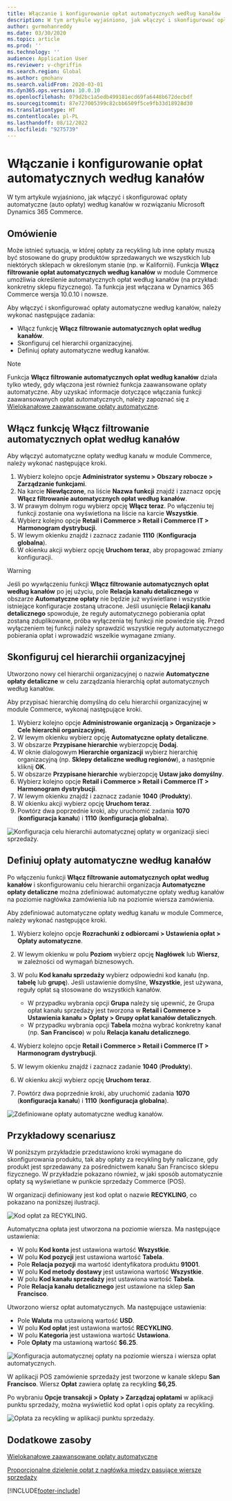 ```yaml
---
title: Włączanie i konfigurowanie opłat automatycznych według kanałów
description: W tym artykule wyjaśniono, jak włączyć i skonfigurować opłaty automatyczne według kanałów w rozwiązaniu Microsoft Dynamics 365 Commerce.
author: gvrmohanreddy
ms.date: 03/30/2020
ms.topic: article
ms.prod: ''
ms.technology: ''
audience: Application User
ms.reviewer: v-chgriffin
ms.search.region: Global
ms.author: gmohanv
ms.search.validFrom: 2020-03-01
ms.dyn365.ops.version: 10.0.10
ms.openlocfilehash: 079d2bc1a5edb499181ecd69fa6448b672decbdf
ms.sourcegitcommit: 87e727005399c82cbb6509f5ce9fb33d18928d30
ms.translationtype: HT
ms.contentlocale: pl-PL
ms.lasthandoff: 08/12/2022
ms.locfileid: "9275739"
---
```

# <a name="enable-and-configure-auto-charges-by-channel"></a>Włączanie i konfigurowanie opłat automatycznych według kanałów

W tym artykule wyjaśniono, jak włączyć i skonfigurować opłaty automatyczne (auto opłaty) według kanałów w rozwiązaniu Microsoft Dynamics 365 Commerce.

## <a name="overview"></a>Omówienie

Może istnieć sytuacja, w której opłaty za recykling lub inne opłaty muszą być stosowane do grupy produktów sprzedawanych we wszystkich lub niektórych sklepach w określonym stanie (np. w Kalifornii). Funkcja **Włącz filtrowanie opłat automatycznych według kanałów** w module Commerce umożliwia określenie automatycznych opłat według kanałów (na przykład: konkretny sklepu fizycznego). Ta funkcja jest włączana w Dynamics 365 Commerce wersja 10.0.10 i nowsze.

Aby włączyć i skonfigurować opłaty automatyczne według kanałów, należy wykonać następujące zadania:

- Włącz funkcję **Włącz filtrowanie automatycznych opłat według kanałów**.
- Skonfiguruj cel hierarchii organizacyjnej.
- Definiuj opłaty automatyczne według kanałów.

> [!NOTE]
> Funkcja **Włącz filtrowanie automatycznych opłat według kanałów** działa tylko wtedy, gdy włączona jest również funkcja zaawansowane opłaty automatyczne. Aby uzyskać informacje dotyczące włączania funkcji zaawansowanych opłat automatycznych, należy zapoznać się z [Wielokanałowe zaawansowane opłaty automatyczne](omni-auto-charges.md).

## <a name="turn-on-the-enable-filter-auto-charges-by-channel-feature"></a>Włącz funkcję Włącz filtrowanie automatycznych opłat według kanałów

Aby włączyć automatyczne opłaty według kanału w module Commerce, należy wykonać następujące kroki.

1. Wybierz kolejno opcje **Administrator systemu \> Obszary robocze \> Zarządzanie funkcjami**.
1. Na karcie **Niewłączone**, na liście **Nazwa funkcji** znajdź i zaznacz opcję **Włącz filtrowanie automatycznych opłat według kanałów**.
1. W prawym dolnym rogu wybierz opcję **Włącz teraz**. Po włączeniu tej funkcji zostanie ona wyświetlona na liście na karcie **Wszystkie**.
1. Wybierz kolejno opcje **Retail i Commerce \> Retail i Commerce IT \> Harmonogram dystrybucji**.
1. W lewym okienku znajdź i zaznacz zadanie **1110** (**Konfiguracja globalna**).
1. W okienku akcji wybierz opcję **Uruchom teraz**, aby propagować zmiany konfiguracji.

> [!WARNING]
> Jeśli po wywłączeniu funkcji **Włącz filtrowanie automatycznych opłat według kanałów** po jej użyciu, pole **Relacja kanału detalicznego** w obszarze **Automatyczne opłaty** nie będzie już wyświetlane i wszystkie istniejące konfiguracje zostaną utracone. Jeśli usunięcie **Relacji kanału detalicznego** spowoduje, że reguły automatycznego pobierania opłat zostaną zduplikowane, próba wyłączenia tej funkcji nie powiedzie się. Przed wyłączeniem tej funkcji należy sprawdzić wszystkie reguły automatycznego pobierania opłat i wprowadzić wszelkie wymagane zmiany.

## <a name="configure-the-organization-hierarchy-purpose"></a>Skonfiguruj cel hierarchii organizacyjnej

Utworzono nowy cel hierarchii organizacyjnej o nazwie **Automatyczne opłaty detaliczne** w celu zarządzania hierarchią opłat automatycznych według kanałów.

Aby przypisać hierarchię domyślną do celu hierarchii organizacyjnej w module Commerce, wykonaj następujące kroki.
        
1. Wybierz kolejno opcje **Administrowanie organizacją \> Organizacje \> Cele hierarchii organizacyjnej**.
1. W lewym okienku wybierz opcję **Automatyczne opłaty detaliczne**.
1. W obszarze **Przypisane hierarchie** wybierzopcję **Dodaj**.
1. W oknie dialogowym **Hierarchie organizacji** wybierz hierarchię organizacyjną (np. **Sklepy detaliczne według regionów**), a następnie kliknij **OK**.
1. W obszarze **Przypisane hierarchie** wybierzopcję **Ustaw jako domyślny**.
1. Wybierz kolejno opcje **Retail i Commerce \> Retail i Commerce IT \> Harmonogram dystrybucji**.
1. W lewym okienku znajdź i zaznacz zadanie **1040** (**Produkty**).
1. W okienku akcji wybierz opcję **Uruchom teraz**.
1. Powtórz dwa poprzednie kroki, aby uruchomić zadania **1070** (**konfiguracja kanału**) i **1110** (**konfiguracja globalna**).

![Konfiguracja celu hierarchii automatycznej opłaty w organizacji sieci sprzedaży.](media/Auto-charges-org-hierarchy-purpose.png)

## <a name="define-auto-charges-by-channel"></a>Definiuj opłaty automatyczne według kanałów

Po włączeniu funkcji **Włącz filtrowanie automatycznych opłat według kanałów** i skonfigurowaniu celu hierarchii organizacja **Automatyczne opłaty detaliczne** można zdefiniować automatyczne opłaty według kanałów na poziomie nagłówka zamówienia lub na poziomie wiersza zamówienia.

Aby zdefiniować automatyczne opłaty według kanału w module Commerce, należy wykonać następujące kroki.

1. Wybierz kolejno opcje **Rozrachunki z odbiorcami \> Ustawienia opłat \> Opłaty automatyczne**.
1. W lewym okienku w polu **Poziom** wybierz opcję **Nagłówek** lub **Wiersz**, w zależności od wymagań biznesowych.
1. W polu **Kod kanału sprzedaży** wybierz odpowiedni kod kanału (np. **tabelę** lub **grupę**). Jeśli ustawienie domyślne, **Wszystkie**, jest używana, reguły opłat są stosowane do wszystkich kanałów.

    - W przypadku wybrania opcji **Grupa** należy się upewnić, że Grupa opłat kanału sprzedaży jest tworzona w **Retail i Commerce \> Ustawienia kanału \> Opłaty \> Grupy opłat kanałów detalicznych**.
    - W przypadku wybrania opcji **Tabela** można wybrać konkretny kanał (np. **San Francisco**) w polu **Relacja kanału detalicznego**.

1. Wybierz kolejno opcje **Retail i Commerce \> Retail i Commerce IT \> Harmonogram dystrybucji**.
1. W lewym okienku znajdź i zaznacz zadanie **1040** (**Produkty**).
1. W okienku akcji wybierz opcję **Uruchom teraz**.
1. Powtórz dwa poprzednie kroki, aby uruchomić zadania **1070** (**konfiguracja kanału**) i **1110** (**konfiguracja globalna**).
    
![Zdefiniowane opłaty automatyczne według kanałów.](media/Auto-charges-line-charge-by-channel.png)

## <a name="example-scenario"></a>Przykładowy scenariusz

W poniższym przykładzie przedstawiono kroki wymagane do skonfigurowania produktu, tak aby opłaty za recykling były naliczane, gdy produkt jest sprzedawany za pośrednictwem kanału San Francisco sklepu fizycznego. W przykładzie pokazano również, w jaki sposób automatycznie opłaty są wyświetlane w punkcie sprzedaży Commerce (POS).

W organizacji definiowany jest kod opłat o nazwie **RECYKLING**, co pokazano na poniższej ilustracji.

![Kod opłat za RECYKLING.](media/Auto-charges-charge-code.png)

Automatyczna opłata jest utworzona na poziomie wiersza. Ma następujące ustawienia:

- W polu **Kod konta** jest ustawiona wartość **Wszystkie**.
- W polu **Kod pozycji** jest ustawiona wartość **Tabela**.
- Pole **Relacja pozycji** ma wartość identyfikatora produktu **91001**.
- W polu **Kod metody dostawy** jest ustawiona wartość **Wszystkie**.
- W polu **Kod kanału sprzedaży** jest ustawiona wartość **Tabela**.
- Pole **Relacja kanału detalicznego** jest ustawione na sklep **San Francisco**.

Utworzono wiersz opłat automatycznych. Ma następujące ustawienia:

- Pole **Waluta** ma ustawioną wartość **USD**.
- W polu **Kod opłat** jest ustawiona wartość **RECYKLING**.
- W polu **Kategoria** jest ustawiona wartość **Ustawiona**.
- Pole **Opłaty** ma ustawioną wartość **$6.25**.

![Konfiguracja automatycznej opłaty na poziomie wiersza i wiersza opłat automatycznych.](media/Auto-charges-recyclingfee-line-fee.png)

W aplikacji POS zamówienie sprzedaży jest tworzone w kanale sklepu **San Francisco**. Wiersz **Opłat** zawiera opłatę za recykling **$6,25**.

Po wybraniu **Opcje transakcji \> Opłaty \> Zarządzaj opłatami** w aplikacji punktu sprzedaży, można wyświetlić kod opłat i opis opłaty za recykling.

![Opłata za recykling w aplikacji punktu sprzedaży.](media/pos-auto-charges-recyclingfee-line-fee.png)

## <a name="additional-resources"></a>Dodatkowe zasoby

[Wielokanałowe zaawansowane opłaty automatyczne](omni-auto-charges.md)

[Proporcjonalne dzielenie opłat z nagłówka między pasujące wiersze sprzedaży](pro-rate-charges-matching-lines.md)


[!INCLUDE[footer-include](../includes/footer-banner.md)]
